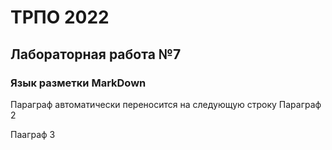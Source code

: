 ТРПО 2022
=========

Лабораторная работа №7
-------------------------

### Язык разметки MarkDown

Параграф автоматически переносится на следующую строку
Параграф 2

Пааграф 3
